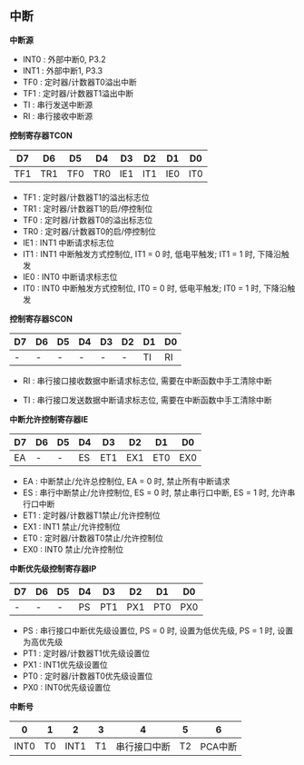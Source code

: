 ## 中断

**中断源**

- INT0 : 外部中断0, P3.2
- INT1 : 外部中断1, P3.3
- TF0 : 定时器/计数器T0溢出中断
- TF1 : 定时器/计数器T1溢出中断
- TI : 串行发送中断源
- RI : 串行接收中断源

**控制寄存器TCON**

| D7   | D6   | D5   | D4   | D3   | D2   | D1   | D0   |
| ---- | ---- | ---- | ---- | ---- | ---- | ---- | ---- |
| TF1  | TR1  | TF0  | TR0  | IE1  | IT1  | IE0  | IT0  |

- TF1 : 定时器/计数器T1的溢出标志位
- TR1 : 定时器/计数器T1的启/停控制位
- TF0 : 定时器/计数器T0的溢出标志位
- TR0 : 定时器/计数器T0的启/停控制位
- IE1 : INT1 中断请求标志位
- IT1 : INT1 中断触发方式控制位, IT1 = 0 时, 低电平触发; IT1 = 1 时, 下降沿触发
- IE0 : INT0 中断请求标志位
- IT0 : INT0 中断触发方式控制位, IT0 = 0 时, 低电平触发; IT0 = 1 时, 下降沿触发

**控制寄存器SCON**

| D7   | D6   | D5   | D4   | D3   | D2   | D1   | D0   |
| ---- | ---- | ---- | ---- | ---- | ---- | ---- | ---- |
| -    | -    | -    | -    | -    | -    | TI   | RI   |

- RI : 串行接口接收数据中断请求标志位, 需要在中断函数中手工清除中断

- TI : 串行接口发送数据中断请求标志位, 需要在中断函数中手工清除中断

**中断允许控制寄存器IE**

| D7   | D6   | D5   | D4   | D3   | D2   | D1   | D0   |
| ---- | ---- | ---- | ---- | ---- | ---- | ---- | ---- |
| EA   | -    | -    | ES   | ET1  | EX1  | ET0  | EX0  |

- EA : 中断禁止/允许总控制位, EA = 0 时, 禁止所有中断请求
- ES : 串行中断禁止/允许控制位, ES = 0 时, 禁止串行口中断, ES = 1 时, 允许串行口中断
- ET1 : 定时器/计数器T1禁止/允许控制位
- EX1 : INT1 禁止/允许控制位
- ET0 : 定时器/计数器T0禁止/允许控制位
- EX0 : INT0 禁止/允许控制位

**中断优先级控制寄存器IP**

| D7   | D6   | D5   | D4   | D3   | D2   | D1   | D0   |
| ---- | ---- | ---- | ---- | ---- | ---- | ---- | ---- |
| -    | -    | -    | PS   | PT1  | PX1  | PT0  | PX0  |

- PS : 串行接口中断优先级设置位, PS = 0 时, 设置为低优先级, PS = 1 时, 设置为高优先级
- PT1 : 定时器/计数器T1优先级设置位
- PX1 : INT1优先级设置位
- PT0 : 定时器/计数器T0优先级设置位
- PX0 : INT0优先级设置位

**中断号**

| 0    | 1    | 2    | 3    | 4            | 5    | 6       |
| ---- | ---- | ---- | ---- | ------------ | ---- | ------- |
| INT0 | T0   | INT1 | T1   | 串行接口中断 | T2   | PCA中断 |

